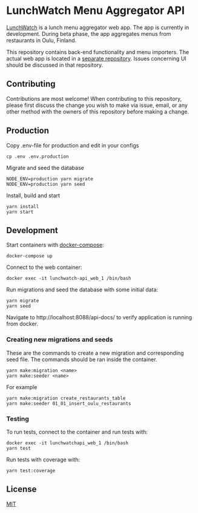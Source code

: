 # LunchWatch Menu Aggregator API

[LunchWatch](https://lunch.watch) is a lunch menu aggregator web app. The app is currently in development. During beta phase, the app aggregates menus from restaurants in Oulu, Finland.

This repository contains back-end functionality and menu importers. The actual web app is located in a [separate repository](https://github.com/jtiala/lunchwatch-client). Issues concerning UI should be discussed in that repository.

## Contributing

Contributions are most welcome! When contributing to this repository, please first discuss the change you wish to make via issue, email, or any other method with the owners of this repository before making a change.

## Production

Copy .env-file for production and edit in your configs

    cp .env .env.production

Migrate and seed the database

    NODE_ENV=production yarn migrate
    NODE_ENV=production yarn seed

Install, build and start

    yarn install
    yarn start

## Development

Start containers with [docker-compose](https://docs.docker.com/compose/):

    docker-compose up

Connect to the web container:

    docker exec -it lunchwatch-api_web_1 /bin/bash

Run migrations and seed the database with some initial data:

    yarn migrate
    yarn seed

Navigate to http://localhost:8088/api-docs/ to verify application is running from docker.

### Creating new migrations and seeds

These are the commands to create a new migration and corresponding seed file. The commands should be
ran inside the container.

    yarn make:migration <name>
    yarn make:seeder <name>

For example

    yarn make:migration create_restaurants_table
    yarn make:seeder 01_01_insert_oulu_restaurants

### Testing

To run tests, connect to the container and run tests with:

    docker exec -it lunchwatchapi_web_1 /bin/bash
    yarn test

Run tests with coverage with:

    yarn test:coverage

## License

[MIT](LICENSE)
